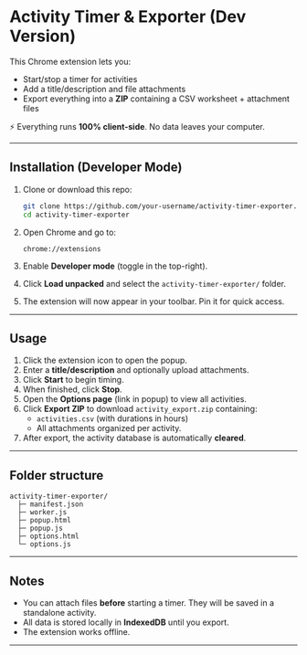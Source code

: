 # Activity Timer & Exporter (Dev Version)

This Chrome extension lets you:
- Start/stop a timer for activities
- Add a title/description and file attachments
- Export everything into a **ZIP** containing a CSV worksheet + attachment files

⚡ Everything runs **100% client-side**. No data leaves your computer.

---

## Installation (Developer Mode)

1. Clone or download this repo:
   ```bash
   git clone https://github.com/your-username/activity-timer-exporter.git
   cd activity-timer-exporter
   ```

2. Open Chrome and go to:
   ```
   chrome://extensions
   ```

3. Enable **Developer mode** (toggle in the top-right).

4. Click **Load unpacked** and select the `activity-timer-exporter/` folder.

5. The extension will now appear in your toolbar. Pin it for quick access.

---

## Usage

1. Click the extension icon to open the popup.
2. Enter a **title/description** and optionally upload attachments.
3. Click **Start** to begin timing.
4. When finished, click **Stop**.
5. Open the **Options page** (link in popup) to view all activities.
6. Click **Export ZIP** to download `activity_export.zip` containing:
   - `activities.csv` (with durations in hours)
   - All attachments organized per activity.
7. After export, the activity database is automatically **cleared**.

---

## Folder structure
```
activity-timer-exporter/
  ├─ manifest.json
  ├─ worker.js
  ├─ popup.html
  ├─ popup.js
  ├─ options.html
  └─ options.js
```

---

## Notes
- You can attach files **before** starting a timer. They will be saved in a standalone activity.
- All data is stored locally in **IndexedDB** until you export.
- The extension works offline.

---
